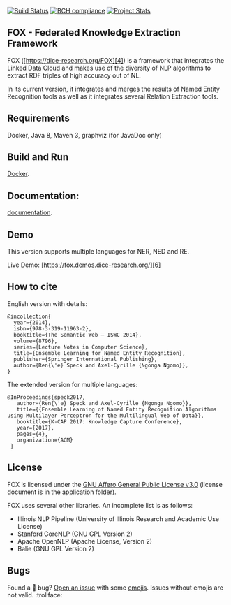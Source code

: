 [4]: https://dice-research.org/FOX
[6]: https://fox.demos.dice-research.org/

[![Build Status](https://travis-ci.org/dice-group/FOX.svg?branch=master)](https://travis-ci.org/dice-group/FOX)
[![BCH compliance](https://bettercodehub.com/edge/badge/dice-group/FOX?branch=master)](https://bettercodehub.com/)
[![Project Stats](https://www.openhub.net/p/FOX-Framework/widgets/project_thin_badge.gif)](https://www.openhub.net/p/FOX-Framework)
<!---
[![Codacy Badge](https://api.codacy.com/project/badge/Grade/348e14317ea140cbb98a110c40718d88)](https://www.codacy.com/app/renespeck/FOX?utm_source=github.com&amp;utm_medium=referral&amp;utm_content=dice-group/FOX&amp;utm_campaign=Badge_Grade)
-->

## FOX - Federated Knowledge Extraction Framework
FOX ([https://dice-research.org/FOX][4]) is a framework that integrates the Linked Data Cloud and makes use of the diversity of NLP algorithms to extract RDF triples of high accuracy out of NL.

In its current version, it integrates and merges the results of Named Entity Recognition tools as well as it integrates several Relation Extraction tools.

## Requirements
Docker, Java 8, Maven 3, graphviz (for JavaDoc only)

## Build and Run
[Docker](docker/readme.md).

## Documentation:
[documentation](documentation/readme.md).

## Demo
This version supports multiple languages for NER, NED and RE.

Live Demo: [https://fox.demos.dice-research.org/][6]

## How to cite

English version with details:

```Tex
@incollection{
  year={2014},
  isbn={978-3-319-11963-2},
  booktitle={The Semantic Web – ISWC 2014},
  volume={8796},
  series={Lecture Notes in Computer Science},
  title={Ensemble Learning for Named Entity Recognition},
  publisher={Springer International Publishing},
  author={Ren{\'e} Speck and Axel-Cyrille {Ngonga Ngomo}},
}
```

The extended version for multiple languages:

```Tex
@InProceedings{speck2017,
   author={Ren{\'e} Speck and Axel-Cyrille {Ngonga Ngomo}},
   title={{Ensemble Learning of Named Entity Recognition Algorithms using Multilayer Perceptron for the Multilingual Web of Data}},
   booktitle={K-CAP 2017: Knowledge Capture Conference},
   year={2017},
   pages={4},
   organization={ACM}
 }
 ```

## License

FOX is licensed under the [GNU Affero General Public License v3.0](LICENSE) (license document is in the application folder).

FOX uses several other libraries. An incomplete list is as follows:
* Illinois NLP Pipeline  (University of Illinois Research and Academic Use License)
* Stanford CoreNLP (GNU GPL Version 2)
* Apache OpenNLP (Apache License, Version 2)
* Balie (GNU GPL Version 2)


## Bugs
Found a :bug: bug? [Open an issue](https://github.com/dice-group/FOX/issues/new) with some [emojis](http://emoji.muan.co). Issues without emojis are not valid. :trollface:
